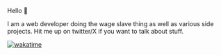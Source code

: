 Hello 👋

I am a web developer doing the wage slave thing as well as various side projects. 
Hit me up on twitter/X if you want to talk about stuff.

[![wakatime](https://wakatime.com/badge/user/f1f1d2d9-8338-469b-95a1-d3933a7c9bb4.svg)](https://wakatime.com/@f1f1d2d9-8338-469b-95a1-d3933a7c9bb4)
